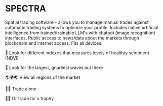 # SPECTRA
Spatial trading software - allows you to manage manual trades against automatic trading systems to optimize your profile. Includes native artificial intelligence from trained/trainable LLM's with chatbot (image recognition) interfaces. Public access to news/data about the markets through blockchain and internet access. Fits all devices.

🌴 Look for different indexes that measures levels of healthty sentiment (NDVI)

🌊 Look for the largest, gnarliest waves out there

🌎🌍🌏 View all regions of the market

🏄‍♂️ Trade alone

🏄‍♀️ Or trade for a trophy

